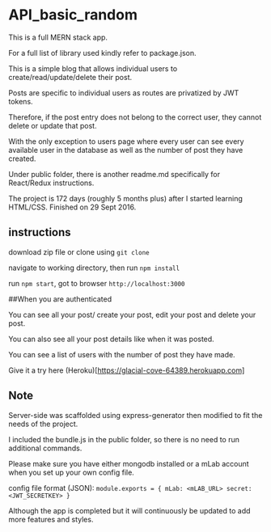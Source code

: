 # API_basic_random

This is a full MERN stack app.

For a full list of library used kindly refer to package.json.

This is a simple blog that allows individual users to create/read/update/delete their post.

Posts are specific to individual users as routes are privatized by JWT tokens.

Therefore, if the post entry does not belong to the correct user, they cannot delete or update that post.

With the only exception to users page where every user can see every available user in the database as well as the number of post they have created.

Under public folder, there is another readme.md specifically for React/Redux instructions.

The project is 172 days (roughly 5 months plus) after I started learning HTML/CSS. Finished on 29 Sept 2016.

## instructions

download zip file or clone using `git clone`

navigate to working directory, then run `npm install`

run `npm start`, got to browser `http://localhost:3000`

##When you are authenticated

You can see all your post/ create your post, edit your post and delete your post.

You can also see all your post details like when it was posted.

You can see a list of users with the number of post they have made.

Give it a try here (Heroku)[https://glacial-cove-64389.herokuapp.com]

## Note

Server-side was scaffolded using express-generator then modified to fit the needs of the project.

I included the bundle.js in the public folder, so there is no need to run additional commands.

Please make sure you have either mongodb installed or a mLab account when you set up your own config file.

config file format (JSON):
`module.exports = {
  mLab: <mLAB_URL>
  secret: <JWT_SECRETKEY>
  }`

Although the app is completed but it will continuously be updated to add more features and styles.
